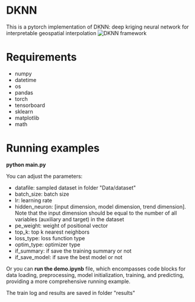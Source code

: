 # DKNN
This is a pytorch implementation of DKNN: deep kriging neural network for interpretable geospatial interpolation
![DKNN framework](https://github.com/in1311/DKNN/assets/140888660/0b1f8538-f751-43f3-85f8-cc72dd7decd2)

# Requirements
* numpy
* datetime
* os
* pandas
* torch
* tensorboard
* sklearn
* matplotlib
* math

# Running examples
**python main.py**  

You can adjust the parameters:
* datafile:  sampled dataset in folder "Data/dataset"
* batch_size: batch size
* lr:  learning rate
* hidden_neuron:  [input dimension, model dimension, trend dimension]. Note that the input dimension should be equal to the number of all variables (auxiliary and target) in the dataset
* pe_weight:  weight of positional vector 
* top_k:  top k nearest neighbors
* loss_type:  loss function type
* optim_type:  optimizer type
* if_summary:  if save the training summary or not
* if_save_model:  if save the best model or not

Or you can **run the demo.ipynb** file, which encompasses code blocks for data loading, preprocessing, model initialization, training, and predicting, providing a more comprehensive running example.

The train log and results are saved in folder "results"
